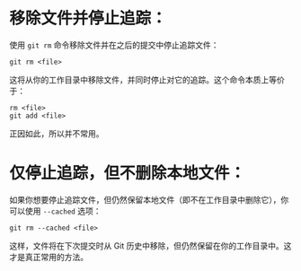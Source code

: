 # 移除文件并停止追踪：

使用 `git rm` 命令移除文件并在之后的提交中停止追踪文件：

``` shell
git rm <file>
```

这将从你的工作目录中移除文件，并同时停止对它的追踪。这个命令本质上等价于：

``` shell
rm <file>
git add <file>
```

正因如此，所以并不常用。

# 仅停止追踪，但不删除本地文件：

如果你想要停止追踪文件，但仍然保留本地文件（即不在工作目录中删除它），你可以使用 `--cached` 选项：

``` shell
git rm --cached <file>
```

这样，文件将在下次提交时从 Git 历史中移除，但仍然保留在你的工作目录中。这才是真正常用的方法。
